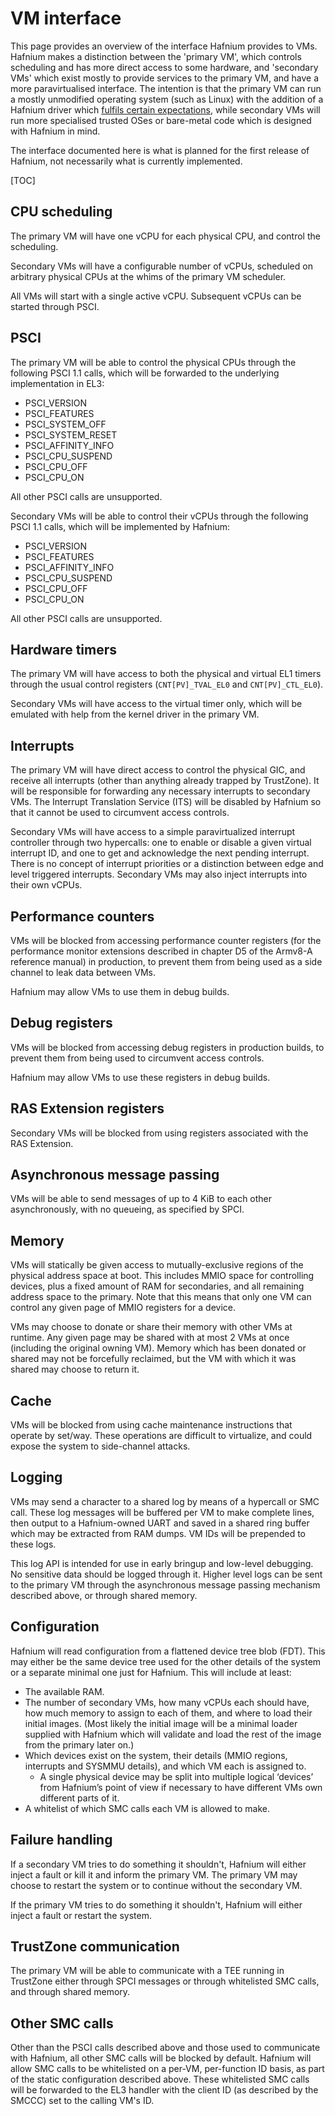 # VM interface

This page provides an overview of the interface Hafnium provides to VMs. Hafnium
makes a distinction between the 'primary VM', which controls scheduling and has
more direct access to some hardware, and 'secondary VMs' which exist mostly to
provide services to the primary VM, and have a more paravirtualised interface.
The intention is that the primary VM can run a mostly unmodified operating
system (such as Linux) with the addition of a Hafnium driver which
[fulfils certain expectations](SchedulerExpectations.md), while secondary VMs
will run more specialised trusted OSes or bare-metal code which is designed with
Hafnium in mind.

The interface documented here is what is planned for the first release of
Hafnium, not necessarily what is currently implemented.

[TOC]

## CPU scheduling

The primary VM will have one vCPU for each physical CPU, and control the
scheduling.

Secondary VMs will have a configurable number of vCPUs, scheduled on arbitrary
physical CPUs at the whims of the primary VM scheduler.

All VMs will start with a single active vCPU. Subsequent vCPUs can be started
through PSCI.

## PSCI

The primary VM will be able to control the physical CPUs through the following
PSCI 1.1 calls, which will be forwarded to the underlying implementation in EL3:

*   PSCI_VERSION
*   PSCI_FEATURES
*   PSCI_SYSTEM_OFF
*   PSCI_SYSTEM_RESET
*   PSCI_AFFINITY_INFO
*   PSCI_CPU_SUSPEND
*   PSCI_CPU_OFF
*   PSCI_CPU_ON

All other PSCI calls are unsupported.

Secondary VMs will be able to control their vCPUs through the following PSCI 1.1
calls, which will be implemented by Hafnium:

*   PSCI_VERSION
*   PSCI_FEATURES
*   PSCI_AFFINITY_INFO
*   PSCI_CPU_SUSPEND
*   PSCI_CPU_OFF
*   PSCI_CPU_ON

All other PSCI calls are unsupported.

## Hardware timers

The primary VM will have access to both the physical and virtual EL1 timers
through the usual control registers (`CNT[PV]_TVAL_EL0` and `CNT[PV]_CTL_EL0`).

Secondary VMs will have access to the virtual timer only, which will be emulated
with help from the kernel driver in the primary VM.

## Interrupts

The primary VM will have direct access to control the physical GIC, and receive
all interrupts (other than anything already trapped by TrustZone). It will be
responsible for forwarding any necessary interrupts to secondary VMs. The
Interrupt Translation Service (ITS) will be disabled by Hafnium so that it
cannot be used to circumvent access controls.

Secondary VMs will have access to a simple paravirtualized interrupt controller
through two hypercalls: one to enable or disable a given virtual interrupt ID,
and one to get and acknowledge the next pending interrupt. There is no concept
of interrupt priorities or a distinction between edge and level triggered
interrupts. Secondary VMs may also inject interrupts into their own vCPUs.

## Performance counters

VMs will be blocked from accessing performance counter registers (for the
performance monitor extensions described in chapter D5 of the Armv8-A reference
manual) in production, to prevent them from being used as a side channel to leak
data between VMs.

Hafnium may allow VMs to use them in debug builds.

## Debug registers

VMs will be blocked from accessing debug registers in production builds, to
prevent them from being used to circumvent access controls.

Hafnium may allow VMs to use these registers in debug builds.

## RAS Extension registers

Secondary VMs will be blocked from using registers associated with the RAS
Extension.

## Asynchronous message passing

VMs will be able to send messages of up to 4 KiB to each other asynchronously,
with no queueing, as specified by SPCI.

## Memory

VMs will statically be given access to mutually-exclusive regions of the
physical address space at boot. This includes MMIO space for controlling
devices, plus a fixed amount of RAM for secondaries, and all remaining address
space to the primary. Note that this means that only one VM can control any
given page of MMIO registers for a device.

VMs may choose to donate or share their memory with other VMs at runtime. Any
given page may be shared with at most 2 VMs at once (including the original
owning VM). Memory which has been donated or shared may not be forcefully
reclaimed, but the VM with which it was shared may choose to return it.

## Cache

VMs will be blocked from using cache maintenance instructions that operate by
set/way. These operations are difficult to virtualize, and could expose the
system to side-channel attacks.

## Logging

VMs may send a character to a shared log by means of a hypercall or SMC call.
These log messages will be buffered per VM to make complete lines, then output
to a Hafnium-owned UART and saved in a shared ring buffer which may be extracted
from RAM dumps. VM IDs will be prepended to these logs.

This log API is intended for use in early bringup and low-level debugging. No
sensitive data should be logged through it. Higher level logs can be sent to the
primary VM through the asynchronous message passing mechanism described above,
or through shared memory.

## Configuration

Hafnium will read configuration from a flattened device tree blob (FDT). This
may either be the same device tree used for the other details of the system or a
separate minimal one just for Hafnium. This will include at least:

*   The available RAM.
*   The number of secondary VMs, how many vCPUs each should have, how much
    memory to assign to each of them, and where to load their initial images.
    (Most likely the initial image will be a minimal loader supplied with
    Hafnium which will validate and load the rest of the image from the primary
    later on.)
*   Which devices exist on the system, their details (MMIO regions, interrupts
    and SYSMMU details), and which VM each is assigned to.
    *   A single physical device may be split into multiple logical ‘devices’
        from Hafnium’s point of view if necessary to have different VMs own
        different parts of it.
*   A whitelist of which SMC calls each VM is allowed to make.

## Failure handling

If a secondary VM tries to do something it shouldn't, Hafnium will either inject
a fault or kill it and inform the primary VM. The primary VM may choose to
restart the system or to continue without the secondary VM.

If the primary VM tries to do something it shouldn't, Hafnium will either inject
a fault or restart the system.

## TrustZone communication

The primary VM will be able to communicate with a TEE running in TrustZone
either through SPCI messages or through whitelisted SMC calls, and through
shared memory.

## Other SMC calls

Other than the PSCI calls described above and those used to communicate with
Hafnium, all other SMC calls will be blocked by default. Hafnium will allow SMC
calls to be whitelisted on a per-VM, per-function ID basis, as part of the
static configuration described above. These whitelisted SMC calls will be
forwarded to the EL3 handler with the client ID (as described by the SMCCC) set
to the calling VM's ID.
